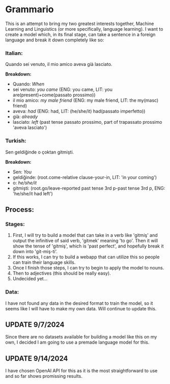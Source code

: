 # Grammario

This is an attempt to bring my two greatest interests together, Machine Learning and Linguistics (or more specifically, language learning). I want to create a model which, in its final stage, can take a sentence in a foreign language and break it down completely like so:

### Italian:
Quando sei venuto, il mio amico aveva già lasciato.

**Breakdown:**
- Quando: *When*
- sei venuto: *you came* (ENG: you came, LIT: you are(present)+come(passato prossimo))
- il mio amico: *my male friend* (ENG: my male friend, LIT: the my(masc) friend)
- aveva: *had* (ENG: had, LIT: (he/she/it) had(passato imperfetto))
- già: *already*
- lasciato: *left* (past tense passato prossimo, part of trapassato prossimo 'aveva lasciato')

### Turkish:
Sen geldiğinde o çoktan gitmişti.

**Breakdown:**
- Sen: *You*
- geldiğinde: (root.come-relative clause-your-in, LIT: 'in your coming')
- o: *he/she/it*
- gitmişti: (root.go/leave-reported past tense 3rd p-past tense 3rd p, ENG: 'he/she/it had left')

## Process:

### Stages:

1. First, I will try to build a model that can take in a verb like 'gitmiş' and output the infinitive of said verb, 'gitmek' meaning 'to go'. Then it will show the tense of 'gitmiş', which is 'past perfect', and hopefully break it down into 'git-miş-ti'.
2. If this works, I can try to build a webapp that can utilize this so people can train their language skills.
3. Once I finish those steps, I can try to begin to apply the model to nouns.
4. Then to adjectives (this should be really easy).
5. Undecided yet...

### Data:
I have not found any data in the desired format to train the model, so it seems like I will have to make my own data. Will continue to update this.

## UPDATE 9/7/2024
Since there are no datasets available for building a model like this on my own, I decided I am going to use a premade language model for this.

## UPDATE 9/14/2024
I have chosen OpenAI API for this as it is the most straightforward to use and so far shows promissing results.